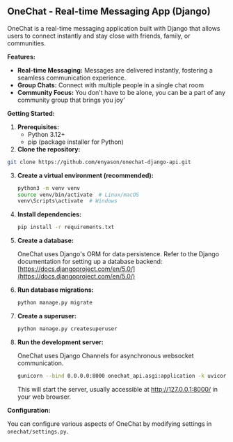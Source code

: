 ## OneChat - Real-time Messaging App (Django)

OneChat is a real-time messaging application built with Django that allows users to connect instantly and stay close with friends, family, or communities.

**Features:**

* **Real-time Messaging:** Messages are delivered instantly, fostering a seamless communication experience.
* **Group Chats:** Connect with multiple people in a single chat room
* **Community Focus:** You don't have to be alone, you can be a part of any community group that brings you joy'

**Getting Started:**

1. **Prerequisites:**
    * Python 3.12+
    * pip (package installer for Python)
2. **Clone the repository:**

```bash
git clone https://github.com/enyason/onechat-django-api.git
```

3. **Create a virtual environment (recommended):**

   ```bash
   python3 -m venv venv
   source venv/bin/activate  # Linux/macOS
   venv\Scripts\activate  # Windows
   ```

4. **Install dependencies:**

   ```bash
   pip install -r requirements.txt
   ```

5. **Create a database:**

   OneChat uses Django's ORM for data persistence. Refer to the Django documentation for setting up a database backend: [https://docs.djangoproject.com/en/5.0/](https://docs.djangoproject.com/en/5.0/)

6. **Run database migrations:**

   ```bash
   python manage.py migrate
   ```

7. **Create a superuser:**

   ```bash
   python manage.py createsuperuser
   ```

8. **Run the development server:**

    OneChat uses Django Channels for asynchronous websocket communication.

   ```bash
   gunicorn --bind 0.0.0.0:8000 onechat_api.asgi:application -k uvicorn.workers.UvicornWorker --access-logfile '-' --error-logfile '-'
   ```

   This will start the server, usually accessible at http://127.0.0.1:8000/ in your web browser.

**Configuration:**

You can configure various aspects of OneChat by modifying settings in `onechat/settings.py`.